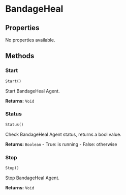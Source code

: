 # BandageHeal



## Properties

No properties available.

## Methods

### Start

```python
Start()
```

Start BandageHeal Agent.

**Returns:** `Void`

### Status

```python
Status()
```

Check BandageHeal Agent status, returns a bool value.

**Returns:** `Boolean` - True: is running - False: otherwise

### Stop

```python
Stop()
```

Stop BandageHeal Agent.

**Returns:** `Void`

